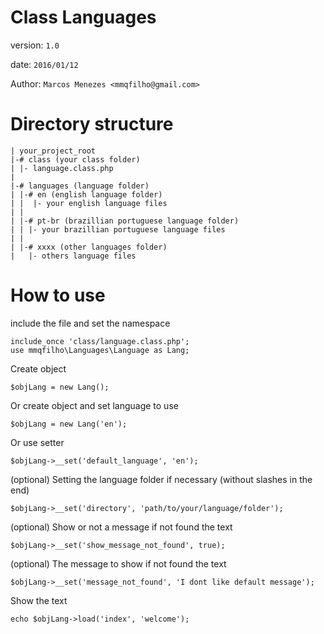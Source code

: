 # Class Languages
version: `1.0`

date: `2016/01/12`

Author: `Marcos Menezes <mmqfilho@gmail.com>`

# Directory structure
```
| your_project_root
|-# class (your class folder)
| |- language.class.php
|
|-# languages (language folder)
| |-# en (english language folder)
| |  |- your english language files
| |
| |-# pt-br (brazillian portuguese language folder)
| | |- your brazillian portuguese language files
| |
| |-# xxxx (other languages folder)
|   |- others language files
```

# How to use

include the file and set the namespace
```
include_once 'class/language.class.php';
use mmqfilho\Languages\Language as Lang;
```

Create object 
```
$objLang = new Lang(); 
```

Or create object and set language to use
```
$objLang = new Lang('en'); 
```

Or use setter
```
$objLang->__set('default_language', 'en');
```

(optional) Setting the language folder if necessary (without slashes in the end)
```
$objLang->__set('directory', 'path/to/your/language/folder');
```

(optional) Show or not a message if not found the text
```
$objLang->__set('show_message_not_found', true);
```

(optional) The message to show if not found the text
```
$objLang->__set('message_not_found', 'I dont like default message');
```

Show the text
```
echo $objLang->load('index', 'welcome');
```
